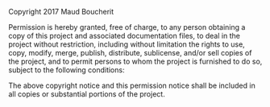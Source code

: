 Copyright 2017 Maud Boucherit

Permission is hereby granted, free of charge, to any person obtaining a copy of this project 
and associated documentation files, to deal in the project without restriction, including 
without limitation the rights to use, copy, modify, merge, publish, distribute, sublicense, 
and/or sell copies of the project, and to permit persons to whom the project is furnished to 
do so, subject to the following conditions:

The above copyright notice and this permission notice shall be included in all copies or 
substantial portions of the project.
